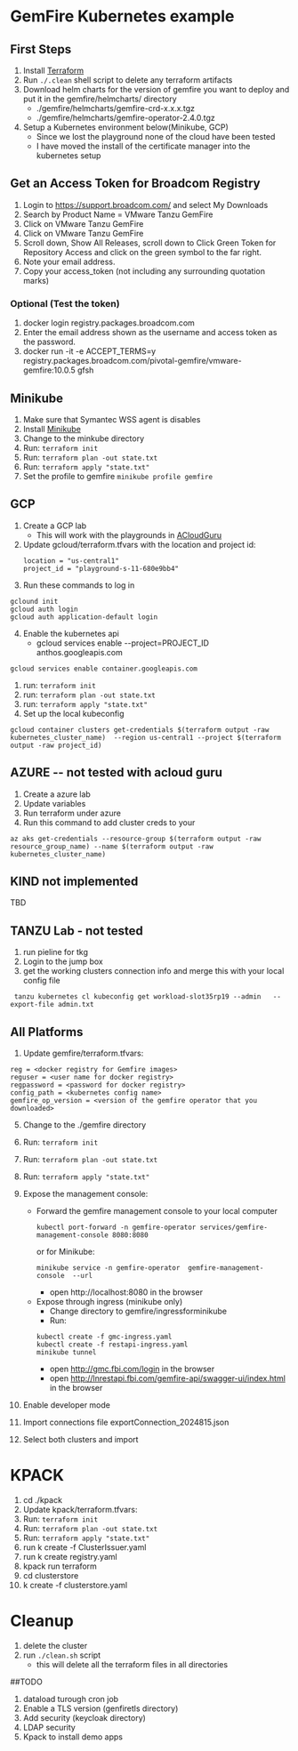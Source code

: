 # GemFire Kubernetes example

## First Steps
1. Install [Terraform](https://registry.terraform.io/)
2. Run ```./.clean``` shell script to delete any terraform artifacts 
3. Download helm charts for the version of gemfire you want to deploy and put it in the gemfire/helmcharts/ directory
    - ./gemfire/helmcharts/gemfire-crd-x.x.x.tgz
    - ./gemfire/helmcharts/gemfire-operator-2.4.0.tgz
4. Setup a Kubernetes environment below(Minikube, GCP) 
   - Since we lost the playground none of the cloud have been tested
   - I have moved the install of the certificate manager into the kubernetes setup

## Get an Access Token for Broadcom Registry
1. Login to https://support.broadcom.com/ and select My Downloads
2. Search by Product Name = VMware Tanzu GemFire
3. Click on VMware Tanzu GemFire
4. Click on VMware Tanzu GemFire
5. Scroll down, Show All Releases, scroll down to Click Green Token for Repository Access and click on the green symbol to the far right.
6. Note your email address.  
7. Copy your access_token (not including any surrounding quotation marks)
### Optional (Test the token)
1. docker login registry.packages.broadcom.com
2. Enter the email address shown as the username and access token as the password.
3.  docker run -it -e ACCEPT_TERMS=y registry.packages.broadcom.com/pivotal-gemfire/vmware-gemfire:10.0.5 gfsh

## Minikube
1. Make sure that Symantec WSS agent is disables
2. Install [Minikube](https://minikube.sigs.k8s.io/docs/)
3. Change to the minkube directory
4. Run: ```terraform init``` 
5. Run: ```terraform plan -out state.txt``` 
6. Run: ```terraform apply "state.txt" ``` 
7. Set the profile to gemfire ```minikube profile gemfire```

## GCP
1. Create a GCP lab 
    - This will work with the playgrounds in  [ACloudGuru](https://learn.acloud.guru/cloud-playground/cloud-sandboxes)
2. Update gcloud/terraform.tfvars with the location and project id: 
   ```
   location = "us-central1"
   project_id = "playground-s-11-680e9bb4" 
    ```
3. Run these commands to log in 
```
gclound init
gcloud auth login
gcloud auth application-default login   
```
4. Enable the kubernetes api
   - gcloud services enable --project=PROJECT_ID anthos.googleapis.com
```
gcloud services enable container.googleapis.com
```
1.  run: ```terraform init``` 
2.  run: ```terraform plan -out state.txt``` 
3.  run: ```terraform apply "state.txt" ``` 
4.  Set up the local kubeconfig
```
gcloud container clusters get-credentials $(terraform output -raw kubernetes_cluster_name)  --region us-central1 --project $(terraform output -raw project_id)
```


## AZURE -- not tested with acloud guru
1. Create a azure lab 
2. Update variables
3. Run terraform under azure
4. Run this command to add cluster creds to your   
```
az aks get-credentials --resource-group $(terraform output -raw resource_group_name) --name $(terraform output -raw kubernetes_cluster_name)    
```

## KIND not implemented
TBD

## TANZU Lab - not tested
1. run pieline for tkg
2. Login to the jump box
3. get the working clusters connection info and merge this with your local config file
```
 tanzu kubernetes cl kubeconfig get workload-slot35rp19 --admin   --export-file admin.txt
```

## All Platforms
1. Update gemfire/terraform.tfvars:
```
reg = <docker registry for Gemfire images>
reguser = <user name for docker registry>
regpassword = <password for docker registry>
config_path = <kubernetes config name>
gemfire_op_version = <version of the gemfire operator that you downloaded>
```
5.  Change to the ./gemfire directory
6.  Run: ```terraform init``` 
7.  Run: ```terraform plan -out state.txt``` 
8.  Run: ```terraform apply "state.txt" ``` 
9.  Expose the management console:
    - Forward the gemfire management console to your local computer
        ```
        kubectl port-forward -n gemfire-operator services/gemfire-management-console 8080:8080 
        ```
        or for Minikube:
        ```
        minikube service -n gemfire-operator  gemfire-management-console  --url 
        ```
      - open http://localhost:8080 in the browser        
    - Expose through ingress (minikube only)
      - Change directory to gemfire/ingressforminikube
      - Run:
      ```
      kubectl create -f gmc-ingress.yaml       
      kubectl create -f restapi-ingress.yaml
      minikube tunnel
      ```
      - open http://gmc.fbi.com/login in the browser
      - open http://lnrestapi.fbi.com/gemfire-api/swagger-ui/index.html in the browser

10. Enable developer mode
11. Import connections file exportConnection_2024815.json
12. Select both clusters and import 

# KPACK
1. cd ./kpack
2. Update kpack/terraform.tfvars:
3. Run: ```terraform init``` 
4. Run: ```terraform plan -out state.txt``` 
5. Run: ```terraform apply "state.txt" ``` 
6. run k create -f ClusterIssuer.yaml
7. run k create registry.yaml
8. kpack run terraform
9. cd clusterstore 
10. k create -f clusterstore.yaml  

# Cleanup
1. delete the cluster
2. run ```./clean.sh``` script
    -  this will delete all the terraform files in all directories

##TODO
1. dataload turough cron job
2. Enable a TLS version (genfiretls directory)
3. Add security (keycloak directory)
4. LDAP security
5. Kpack to install demo apps


